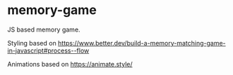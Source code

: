 # memory-game

JS based memory game.

Styling based on https://www.better.dev/build-a-memory-matching-game-in-javascript#process--flow

Animations based on https://animate.style/

